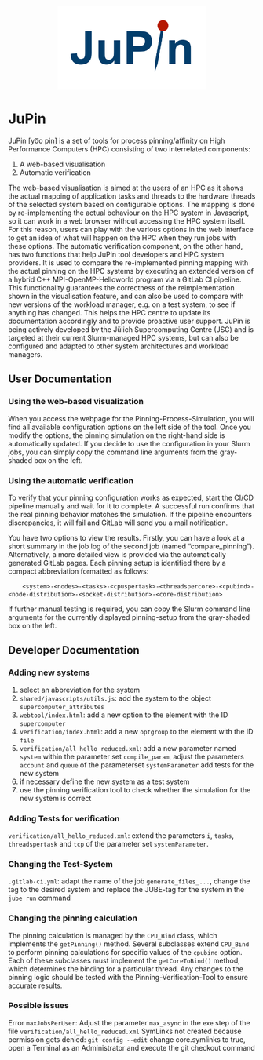 <div align="center">
<img src="logo/jupin_logo_blue_transparent_background.pdf" alt="JuPin" height="170em"/>
</div>

# JuPin
JuPin [yo͞o pin] is a set of tools for process pinning/affinity on High Performance Computers (HPC) consisting of two interrelated components:
1. A web-based visualisation 
2. Automatic verification 

The web-based visualisation is aimed at the users of an HPC as it shows the actual mapping of application tasks and threads to the hardware threads of the selected system based on configurable options. The mapping is done by re-implementing the actual behaviour on the HPC system in Javascript, so it can work in a web browser without accessing the HPC system itself. For this reason, users can play with the various options in the web interface to get an idea of what will happen on the HPC when they run jobs with these options.
The automatic verification component, on the other hand, has two functions that help JuPin tool developers and HPC system providers. It is used to compare the re-implemented pinning mapping with the actual pinning on the HPC systems by executing an extended version of a hybrid C++ MPI-OpenMP-Helloworld program via a GitLab CI pipeline. This functionality guarantees the correctness of the reimplementation shown in the visualisation feature, and can also be used to compare with new versions of the workload manager, e.g. on a test system, to see if anything has changed. This helps the HPC centre to update its documentation accordingly and to provide proactive user support.
JuPin is being actively developed by the Jülich Supercomputing Centre (JSC) and is targeted at their current Slurm-managed HPC systems, but can also be configured and adapted to other system architectures and workload managers.

## User Documentation
### Using the web-based visualization
When you access the webpage for the Pinning-Process-Simulation, you will find all available configuration options on the left side of the tool. Once you modify the options, the pinning simulation on the right-hand side is automatically updated. If you decide to use the configuration in your Slurm jobs, you can simply copy the command line arguments from the gray-shaded box on the left.

### Using the automatic verification
To verify that your pinning configuration works as expected, start the CI/CD pipeline manually and wait for it to complete. A successful run confirms that the real pinning behavior matches the simulation. If the pipeline encounters discrepancies, it will fail and GitLab will send you a mail notification.

You have two options to view the results. Firstly, you can have a look at a short summary in the job log of the second job (named “compare_pinning”). Alternatively, a more detailed view is provided via the automatically generated GitLab pages. Each pinning setup is identified there by a compact abbreviation formatted as follows: 
```
    <system>-<nodes>-<tasks>-<cpuspertask>-<threadspercore>-<cpubind>-<node-distribution>-<socket-distribution>-<core-distribution>
```

If further manual testing is required, you can copy the Slurm command line arguments for the currently displayed pinning-setup from the gray-shaded box on the left.

## Developer Documentation
### Adding new systems
1. select an abbreviation for the system
2. `shared/javascripts/utils.js`: add the system to the object `supercomputer_attributes`
3. `webtool/index.html`: add a new option to the element with the ID `supercomputer`
4. `verification/index.html`: add a new `optgroup` to the element with the ID `file`
5. `verification/all_hello_reduced.xml`: add a new parameter named `system` within the parameter set `compile_param`, adjust the parameters `account` and `queue` of the parameterset `systemParameter` add tests for the new system
6. if necessary define the new system as a test system
7. use the pinning verification tool to check whether the simulation for the new system is correct

### Adding Tests for verification
`verification/all_hello_reduced.xml`: extend the parameters `i`, `tasks`, `threadspertask` and `tcp` of the parameter set `systemParameter`.

### Changing the Test-System
`.gitlab-ci.yml`: adapt the name of the job `generate_files_...`, change the tag to the desired system and replace the JUBE-tag for the system in the `jube run` command

### Changing the pinning calculation
The pinning calculation is managed by the `CPU_Bind` class, which implements the `getPinning()` method. Several subclasses extend `CPU_Bind` to perform pinning calculations for specific values of the `cpubind` option. Each of these subclasses must implement the `getCoreToBind()` method, which determines the binding for a particular thread. Any changes to the pinning logic should be tested with the Pinning-Verification-Tool to ensure accurate results.

### Possible issues
Error `maxJobsPerUser`: Adjust the parameter `max_async` in the `exe` step of the file `verification/all_hello_reduced.xml`
SymLinks not created because permission gets denied: `git config --edit` change core.symlinks to true, open a Terminal as an Administrator and execute the git checkout command

